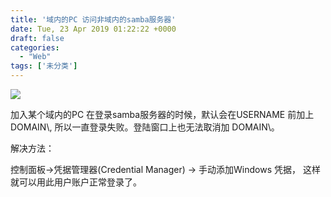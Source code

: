 ```yaml
---
title: '域内的PC 访问非域内的samba服务器'
date: Tue, 23 Apr 2019 01:22:22 +0000
draft: false
categories:
  - "Web"
tags: ['未分类']
---
```


![](/images/uploads/2018/04/微信图片_20180413232134-1024x768.jpg)

加入某个域内的PC 在登录samba服务器的时候，默认会在USERNAME 前加上DOMAIN\\, 所以一直登录失败。登陆窗口上也无法取消加 DOMAIN\\。

解决方法：

控制面板->凭据管理器(Credential Manager) -> 手动添加Windows 凭据， 这样就可以用此用户账户正常登录了。